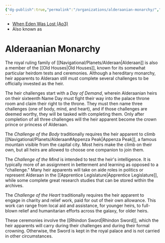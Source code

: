 ```yaml
---
{"dg-publish":true,"permalink":"/organizations/alderaanian-monarchy/","tags":["royalty"],"noteIcon":"saber1"}
---
```


- [When Eden Was Lost (Ao3)](https://archiveofourown.org/works/19334440/chapters/45992584)
- Also known as
# Alderaanian Monarchy

The royal ruling family of [[Navigational/Planets/Alderaan\|Alderaan]] is also a member of the [[Old Houses\|Old Houses]], known for its somewhat particular heirdom tests and ceremonies. Although a hereditary monarchy, heir apparents to Alderaan still must complete several challenges to be officially invested as the heir. 

The heir challenges start with a *Day of Demand*, wherein Alderaanian heirs on their sixteenth Name Day must fight their way into the palace throne room and claim their right to the throne. They must then name three challenges (one of body, mind, and heart), and if those challenges are deemed worthy, they will be tasked with completing them. Only after completion of all three challenges will the heir apparent become the crown prince or princess of Alderaan. 

The *Challenge of the Body* traditionally requires the heir apparent to climb [[Navigational/Planets/Alderaan#Appenza Peak\|Appenza Peak]], a famous mountain visible from the capital city. Most heirs make the climb on their own, but all heirs are allowed to choose one companion to join them. 

The *Challenge of the Mind* is intended to test the heir's intelligence. It is typically more of an assignment in betterment and learning as opposed to a "challenge." Many heir apparents will take on aide roles in politics or represent Alderaan in the [[Apprentice Legislature\|Apprentice Legislature]], while some complete great research studies that can be stored within the archives.

The *Challenge of the Heart* traditionally requires the heir apparent to engage in charity and relief work, paid for out of their own allowance. This work can range from local aid and assistance, for younger heirs, to full-blown relief and humanitarian efforts across the galaxy, for older heirs. 

These ceremonies involve the [[Rhindon Sword\|Rhindon Sword]], which the heir apparents will carry during their challenges and during their formal crowning. Otherwise, the Sword is kept in the royal palace and is not carried in other circumstances. 